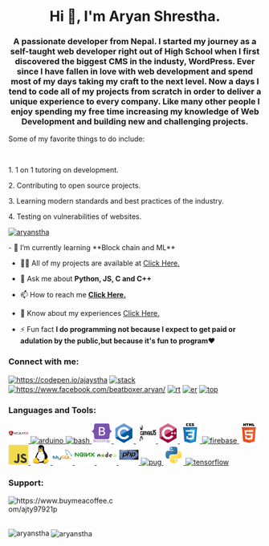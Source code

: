 <h1 align="center">Hi 👋, I'm Aryan Shrestha.</h1>
<h3 align="center">A passionate developer from Nepal.  I started my journey as a self-taught web developer right out of High School when I first discovered the biggest CMS in the industy, WordPress. Ever since I have fallen in love with web development and spend most of my days taking my craft to the next level. Now a days I tend to code all of my projects from scratch in order to deliver a unique experience to every company. Like many other people I enjoy spending my free time increasing my knowledge of Web Development and building new and challenging projects.</h3>
<p>Some of my favorite things to do include:</p><br>
<p>1. 1 on 1 tutoring on development.</p>
<p>2. Contributing to open source projects.</p>
<p>3. Learning modern standards and best practices of the industry.</p>
<p>4. Testing on vulnerabilities of websites.</p>


<p align="left"> <a href="https://github.com/ryo-ma/github-profile-trophy"><img src="https://github-profile-trophy.vercel.app/?username=Aryanstha&theme=onedark" alt="aryanstha" /></a> </p>
- 🌱 I’m currently learning **Block chain and ML**

- 👨‍💻 All of my projects are available at <a href="https://aryanstha.github.io/Aryansth.github.io/">Click Here.</a>

- 💬 Ask me about **Python, JS, C and C++**

- 📫 How to reach me **<a href="mailto:ajty97921@gmail.com">Click Here.</a>**

- 📄 Know about my experiences <a href="https://aryansth.w3spaces.com/">Click Here.</a>

- ⚡ Fun fact **I do programming not because I expect to get paid or adulation by the public,but because it's fun to program❤️**

<h3 align="left">Connect with me:</h3>
<p align="left">
<a href="https://codepen.io/https://codepen.io/ajaystha" target="blank"><img align="center" src="https://raw.githubusercontent.com/rahuldkjain/github-profile-readme-generator/master/src/images/icons/Social/codepen.svg" alt="https://codepen.io/ajaystha" height="30" width="40" /></a>
<a href="https://stackoverflow.com/users/stack" target="blank"><img align="center" src="https://raw.githubusercontent.com/rahuldkjain/github-profile-readme-generator/master/src/images/icons/Social/stack-overflow.svg" alt="stack" height="30" width="40" /></a>
<a href="https://fb.com/https://www.facebook.com/beatboxer.aryan/" target="blank"><img align="center" src="https://raw.githubusercontent.com/rahuldkjain/github-profile-readme-generator/master/src/images/icons/Social/facebook.svg" alt="https://www.facebook.com/beatboxer.aryan/" height="30" width="40" /></a>
<a href="https://www.youtube.com/c/rt" target="blank"><img align="center" src="https://raw.githubusercontent.com/rahuldkjain/github-profile-readme-generator/master/src/images/icons/Social/youtube.svg" alt="rt" height="30" width="40" /></a>
<a href="https://www.hackerrank.com/er" target="blank"><img align="center" src="https://raw.githubusercontent.com/rahuldkjain/github-profile-readme-generator/master/src/images/icons/Social/hackerrank.svg" alt="er" height="30" width="40" /></a>
<a href="https://www.topcoder.com/members/top" target="blank"><img align="center" src="https://raw.githubusercontent.com/rahuldkjain/github-profile-readme-generator/master/src/images/icons/Social/topcoder.svg" alt="top" height="30" width="40" /></a>
</p>

<h3 align="left">Languages and Tools:</h3>
<p align="left"> <a href="https://angular.io" target="_blank" rel="noreferrer"> <img src="https://raw.githubusercontent.com/devicons/devicon/master/icons/angularjs/angularjs-original-wordmark.svg" alt="angularjs" width="40" height="40"/> </a> <a href="https://www.arduino.cc/" target="_blank" rel="noreferrer"> <img src="https://cdn.worldvectorlogo.com/logos/arduino-1.svg" alt="arduino" width="40" height="40"/> </a> <a href="https://www.gnu.org/software/bash/" target="_blank" rel="noreferrer"> <img src="https://www.vectorlogo.zone/logos/gnu_bash/gnu_bash-icon.svg" alt="bash" width="40" height="40"/> </a> <a href="https://getbootstrap.com" target="_blank" rel="noreferrer"> <img src="https://raw.githubusercontent.com/devicons/devicon/master/icons/bootstrap/bootstrap-plain-wordmark.svg" alt="bootstrap" width="40" height="40"/> </a> <a href="https://www.cprogramming.com/" target="_blank" rel="noreferrer"> <img src="https://raw.githubusercontent.com/devicons/devicon/master/icons/c/c-original.svg" alt="c" width="40" height="40"/> </a> <a href="https://canvasjs.com" target="_blank" rel="noreferrer"> <img src="https://raw.githubusercontent.com/Hardik0307/Hardik0307/master/assets/canvasjs-charts.svg" alt="canvasjs" width="40" height="40"/> </a> <a href="https://www.w3schools.com/cpp/" target="_blank" rel="noreferrer"> <img src="https://raw.githubusercontent.com/devicons/devicon/master/icons/cplusplus/cplusplus-original.svg" alt="cplusplus" width="40" height="40"/> </a> <a href="https://www.w3schools.com/css/" target="_blank" rel="noreferrer"> <img src="https://raw.githubusercontent.com/devicons/devicon/master/icons/css3/css3-original-wordmark.svg" alt="css3" width="40" height="40"/> </a> <a href="https://firebase.google.com/" target="_blank" rel="noreferrer"> <img src="https://www.vectorlogo.zone/logos/firebase/firebase-icon.svg" alt="firebase" width="40" height="40"/> </a> <a href="https://www.w3.org/html/" target="_blank" rel="noreferrer"> <img src="https://raw.githubusercontent.com/devicons/devicon/master/icons/html5/html5-original-wordmark.svg" alt="html5" width="40" height="40"/> </a> <a href="https://developer.mozilla.org/en-US/docs/Web/JavaScript" target="_blank" rel="noreferrer"> <img src="https://raw.githubusercontent.com/devicons/devicon/master/icons/javascript/javascript-original.svg" alt="javascript" width="40" height="40"/> </a> <a href="https://www.linux.org/" target="_blank" rel="noreferrer"> <img src="https://raw.githubusercontent.com/devicons/devicon/master/icons/linux/linux-original.svg" alt="linux" width="40" height="40"/> </a> <a href="https://www.mysql.com/" target="_blank" rel="noreferrer"> <img src="https://raw.githubusercontent.com/devicons/devicon/master/icons/mysql/mysql-original-wordmark.svg" alt="mysql" width="40" height="40"/> </a> <a href="https://www.nginx.com" target="_blank" rel="noreferrer"> <img src="https://raw.githubusercontent.com/devicons/devicon/master/icons/nginx/nginx-original.svg" alt="nginx" width="40" height="40"/> </a> <a href="https://nodejs.org" target="_blank" rel="noreferrer"> <img src="https://raw.githubusercontent.com/devicons/devicon/master/icons/nodejs/nodejs-original-wordmark.svg" alt="nodejs" width="40" height="40"/> </a> <a href="https://www.php.net" target="_blank" rel="noreferrer"> <img src="https://raw.githubusercontent.com/devicons/devicon/master/icons/php/php-original.svg" alt="php" width="40" height="40"/> </a> <a href="https://pugjs.org" target="_blank" rel="noreferrer"> <img src="https://cdn.worldvectorlogo.com/logos/pug.svg" alt="pug" width="40" height="40"/> </a> <a href="https://www.python.org" target="_blank" rel="noreferrer"> <img src="https://raw.githubusercontent.com/devicons/devicon/master/icons/python/python-original.svg" alt="python" width="40" height="40"/> </a> <a href="https://www.tensorflow.org" target="_blank" rel="noreferrer"> <img src="https://www.vectorlogo.zone/logos/tensorflow/tensorflow-icon.svg" alt="tensorflow" width="40" height="40"/> </a> </p>

<h3 align="left">Support:</h3>
<p><a href="https://www.buymeacoffee.com/https://www.buymeacoffee.com/ajty97921p"> <img align="left" src="https://cdn.buymeacoffee.com/buttons/v2/default-yellow.png" height="50" width="210" alt="https://www.buymeacoffee.com/ajty97921p" /></a></p><br><br><br>

<p><img align="left" src="https://github-readme-stats.vercel.app/api/top-langs?username=aryanstha&show_icons=true&locale=en&layout=compact" alt="aryanstha" /></p>

<p>&nbsp;<img align="center" src="https://github-readme-stats.vercel.app/api?username=Aryanstha&theme=onedark_show_icons=true&locale=en" alt="aryanstha" /></p>


